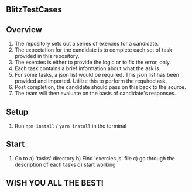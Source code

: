 ## BlitzTestCases

## Overview
1. The repository sets out a series of exercies for a candidate.
2. The expectation for the candidate is to complete each set of task provided in this repository.
3. The exercies is either to provide the logic or to fix the error, only.
4. Each task contains a brief information about what the ask is.
5. For some tasks, a json list would be required. This json list has been provided and imported. Utilize this to perform the required ask.
5. Post completion, the candidate should pass on this back to the source.
6. The team will then evaluate on the basis of candidate's responses.

## Setup
1.  Run `npm install` / `yarn install` in the terminal

## Start
1. Go to 
    a) 'tasks' directory
    b) Find 'exercies.js' file
    c) go through the description of each tasks
    d) start working

## WISH YOU ALL THE BEST!

